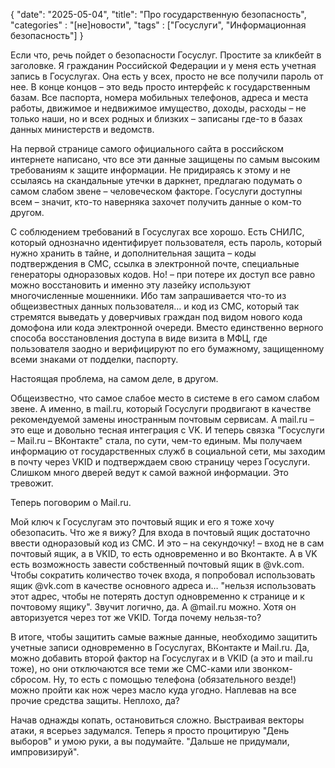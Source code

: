{
    "date": "2025-05-04",
    "title": "Про государственную безопасность",
    "categories" : "[не]новости",
    "tags" : ["Госуслуги", "Информационная безопасность"]
}

Если что, речь пойдет о безопасности Госуслуг. Простите за кликбейт в заголовке. Я гражданин Российской Федерации и у меня есть учетная запись в Госуслугах. Она есть у всех, просто не все получили пароль от нее. В конце концов – это ведь просто интерфейс к государственным базам. Все паспорта, номера мобильных телефонов, адреса и места работы, движимое и недвижимое имущество, доходы, расходы – не только наши, но и всех родных и близких – записаны где-то в базах данных министерств и ведомств.

На первой странице самого официального сайта в российском интернете написано, что все эти данные защищены по самым высоким требованиям к защите информации. Не придираясь к этому и не ссылаясь на скандальные утечки в даркнет, предлагаю подумать о самом слабом звене – человеческом факторе. Госуслуги доступны всем – значит, кто-то наверняка захочет получить данные о ком-то другом.

С соблюдением требований в Госуслугах все хорошо. Есть СНИЛС, который однозначно идентифирует пользователя, есть пароль, который нужно хранить в тайне, и дополнительная защита – коды подтверждения в СМС, ссылка в электронной почте, специальные генераторы одноразовых кодов. Но! – при потере их доступ все равно можно восстановить и именно эту лазейку используют многочисленные мошенники. Ибо там запрашивается что-то из общеизвестных данных пользователя… и код из СМС, который так стремятся выведать у доверчивых граждан под видом нового кода домофона или кода электронной очереди. Вместо единственно верного способа восстановления доступа в виде визита в МФЦ, где пользователя заодно и верифицируют по его бумажному, защищенному всеми знаками от подделки, паспорту.

Настоящая проблема, на самом деле, в другом.

Общеизвестно, что самое слабое место в системе в его самом слабом звене. А именно, в mail.ru, который Госуслуги продвигают в качестве рекомендуемой замены иностранным почтовым сервисам. А mail.ru – это еще и довольно тесная интеграция с VK. И теперь связка "Госуслуги – Mail.ru – ВКонтакте" стала, по сути, чем-то единым. Мы получаем информацию от государственных служб в социальной сети, мы заходим в почту через VKID и подтверждаем свою страницу через Госуслуги. Слишком много дверей ведут к самой важной информации. Это тревожит.

Теперь поговорим о Mail.ru. 

Мой ключ к Госуслугам это почтовый ящик и его я тоже хочу обезопасить. Что же я вижу? Для входа в почтовый ящик достаточно ввести одноразовый код из СМС. И это – на секундочку! – вход не в сам почтовый ящик, а в VKID, то есть одновременно и во Вконтакте. А в VK есть возможность завести собственный почтовый ящик в @vk.com. Чтобы сократить количество точек входа, я попробовал использовать ящик @vk.com в качестве основного адреса и… "нельзя использовать этот адрес, чтобы не потерять доступ одновременно к странице и к почтовому ящику". Звучит логично, да. А @mail.ru можно. Хотя он авторизуется через тот же VKID. Тогда почему нельзя-то? 

В итоге, чтобы защитить самые важные данные, необходимо защитить учетные записи одновременно в Госуслугах, ВКонтакте и Mail.ru. Да, можно добавить второй фактор на Госуслугах и в VKID (а это и mail.ru тоже), но они отключаются все теми же СМС-ками или звонком-сбросом. Ну, то есть с помощью телефона (обязательного везде!) можно пройти как нож через масло куда угодно. Наплевав на все прочие средства защиты. Неплохо, да? 

Начав однажды копать, остановиться сложно. Выстраивая векторы атаки, я всерьез задумался. Теперь я просто процитирую "День выборов" и умою руки, а вы подумайте. "Дальше не придумали, импровизируй".
